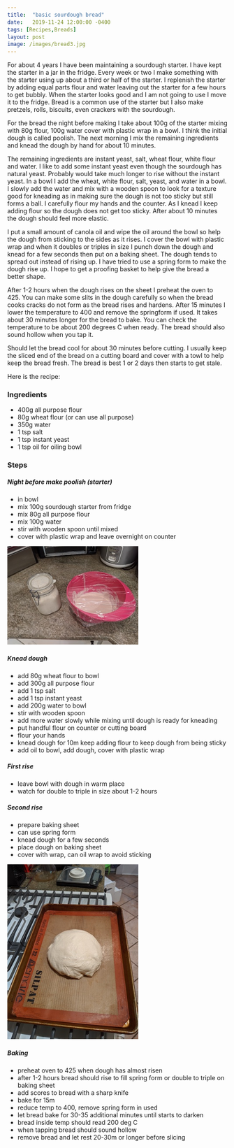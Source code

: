 ```yaml
---
title:  "basic sourdough bread"
date:   2019-11-24 12:00:00 -0400
tags: [Recipes,Breads]
layout: post
image: /images/bread3.jpg
---
```

For about 4 years I have been maintaining a sourdough starter.  I have kept the starter in a jar in the fridge.  Every week or two I make something with the starter using up about a third or half of the starter.  I replenish the starter by adding equal parts flour and water  leaving out the starter for a few hours to get bubbly.  When the starter looks good and I am not going to use I move it to the fridge.  Bread is a common use of the starter but I also make pretzels, rolls, biscuits, even crackers with the sourdough.  

For the bread the night before making I take about 100g of the starter mixing with 80g flour, 100g water cover with plastic wrap in a bowl. I think the initial dough is called poolish.   The next morning I mix the remaining ingredients and knead the dough by hand for about 10 minutes.  

The remaining ingredients are instant yeast, salt, wheat flour, white flour and water.  I like to add some instant yeast even though the sourdough has natural yeast.  Probably would take much longer to rise without the instant yeast.  In a bowl I add the wheat, white flour, salt, yeast, and water in a bowl.  I slowly add the water and mix with a wooden spoon to look for a texture good for kneading as in making sure the dough is not too sticky but still forms a ball.  I carefully flour my hands and the counter.  As I knead I keep adding flour so the dough does not get too sticky.  After about 10 minutes the dough should feel more elastic.

I put a small amount of canola oil and wipe the oil around the bowl so help the dough from sticking to the sides as it rises.  I cover the bowl with plastic wrap and when it doubles or triples in size I punch down the dough and knead for a few seconds then put on a baking sheet.  The dough tends to spread out instead of rising up.  I have tried to use a spring form to make the dough rise up.  I hope to get a proofing basket to help give the bread a better shape.

After 1-2 hours when the dough rises on the sheet I preheat the oven to 425.  You can make some slits in the dough carefully so when the bread cooks cracks do not form as the bread rises and hardens.  After 15 minutes I lower the temperature to 400 and remove the springform if used.  It takes about 30 minutes longer for the bread to bake.  You can check the temperature to be about 200 degrees C when ready.  The bread should also sound hollow when you tap it.  

Should let the bread cool for about 30 minutes before cutting.  I usually keep the sliced end of the bread on a cutting board and cover with a towl to help keep the bread fresh.  The bread is best 1 or 2 days then starts to get stale.

 Here is the recipe:

### Ingredients
- 400g all purpose flour
- 80g wheat flour (or can use all purpose)
- 350g water
- 1 tsp salt
- 1 tsp instant yeast
- 1 tsp oil for oiling bowl

### Steps
##### Night before make poolish (starter)
- in bowl
- mix 100g sourdough starter from fridge
- mix 80g all purpose flour
- mix 100g water
- stir with wooden spoon until mixed
- cover with plastic wrap and leave overnight on counter

![starter and poolish](/images/bread1.jpg)


##### Knead dough
- add 80g wheat flour to bowl
- add 300g all purpose flour
- add 1 tsp salt
- add 1 tsp instant yeast
- add 200g water to bowl
- stir with wooden spoon
- add more water slowly while mixing until dough is ready for kneading
- put handful flour on counter or cutting board
- flour your hands
- knead dough for 10m keep adding flour to keep dough from being sticky
- add oil to bowl, add dough, cover with plastic wrap

##### First rise
- leave bowl with dough in warm place
- watch for double to triple in size about 1-2 hours

##### Second rise
- prepare baking sheet
- can use spring form
- knead dough for a few seconds
- place dough on baking sheet
- cover with wrap, can oil wrap to avoid sticking

![dough rising](/images/bread2.jpg)

##### Baking
- preheat oven to 425 when dough has almost risen
- after 1-2 hours bread should rise to fill spring form or double to triple on baking sheet
- add scores to bread with a sharp knife
- bake for 15m
- reduce temp to 400, remove spring form in used
- let bread bake for 30-35 additional minutes until starts to darken
- bread inside temp should read 200 deg C
- when tapping bread should sound hollow
- remove bread and let rest 20-30m or longer before slicing
